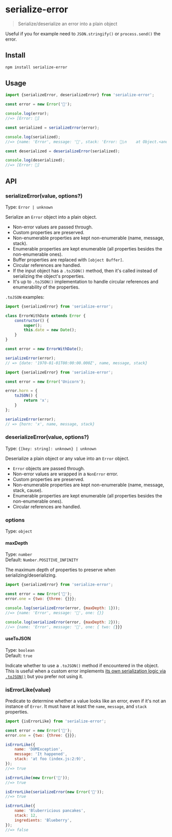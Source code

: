 # serialize-error

> Serialize/deserialize an error into a plain object

Useful if you for example need to `JSON.stringify()` or `process.send()` the error.

## Install

```sh
npm install serialize-error
```

## Usage

```js
import {serializeError, deserializeError} from 'serialize-error';

const error = new Error('🦄');

console.log(error);
//=> [Error: 🦄]

const serialized = serializeError(error);

console.log(serialized);
//=> {name: 'Error', message: '🦄', stack: 'Error: 🦄\n    at Object.<anonymous> …'}

const deserialized = deserializeError(serialized);

console.log(deserialized);
//=> [Error: 🦄]
```

## API

### serializeError(value, options?)

Type: `Error | unknown`

Serialize an `Error` object into a plain object.

- Non-error values are passed through.
- Custom properties are preserved.
- Non-enumerable properties are kept non-enumerable (name, message, stack).
- Enumerable properties are kept enumerable (all properties besides the non-enumerable ones).
- Buffer properties are replaced with `[object Buffer]`.
- Circular references are handled.
- If the input object has a `.toJSON()` method, then it's called instead of serializing the object's properties.
- It's up to `.toJSON()` implementation to handle circular references and enumerability of the properties.

`.toJSON` examples:

```js
import {serializeError} from 'serialize-error';

class ErrorWithDate extends Error {
	constructor() {
		super();
		this.date = new Date();
	}
}

const error = new ErrorWithDate();

serializeError(error);
// => {date: '1970-01-01T00:00:00.000Z', name, message, stack}
```

```js
import {serializeError} from 'serialize-error';

const error = new Error('Unicorn');

error.horn = {
	toJSON() {
		return 'x';
	}
};

serializeError(error);
// => {horn: 'x', name, message, stack}
```

### deserializeError(value, options?)

Type: `{[key: string]: unknown} | unknown`

Deserialize a plain object or any value into an `Error` object.

- `Error` objects are passed through.
- Non-error values are wrapped in a `NonError` error.
- Custom properties are preserved.
- Non-enumerable properties are kept non-enumerable (name, message, stack, cause).
- Enumerable properties are kept enumerable (all properties besides the non-enumerable ones).
- Circular references are handled.

### options

Type: `object`

#### maxDepth

Type: `number`\
Default: `Number.POSITIVE_INFINITY`

The maximum depth of properties to preserve when serializing/deserializing.

```js
import {serializeError} from 'serialize-error';

const error = new Error('🦄');
error.one = {two: {three: {}}};

console.log(serializeError(error, {maxDepth: 1}));
//=> {name: 'Error', message: '🦄', one: {}}

console.log(serializeError(error, {maxDepth: 2}));
//=> {name: 'Error', message: '🦄', one: { two: {}}}
```

#### useToJSON

Type: `boolean`\
Default: `true`

Indicate whether to use a `.toJSON()` method if encountered in the object. This is useful when a custom error implements [its own serialization logic via `.toJSON()`](https://developer.mozilla.org/en-US/docs/Web/JavaScript/Reference/Global_Objects/JSON/stringify#tojson_behavior) but you prefer not using it.

### isErrorLike(value)

Predicate to determine whether a value looks like an error, even if it's not an instance of `Error`. It must have at least the `name`, `message`, and `stack` properties.

```js
import {isErrorLike} from 'serialize-error';

const error = new Error('🦄');
error.one = {two: {three: {}}};

isErrorLike({
	name: 'DOMException',
	message: 'It happened',
	stack: 'at foo (index.js:2:9)',
});
//=> true

isErrorLike(new Error('🦄'));
//=> true

isErrorLike(serializeError(new Error('🦄'));
//=> true

isErrorLike({
	name: 'Bluberricious pancakes',
	stack: 12,
	ingredients: 'Blueberry',
});
//=> false
```
